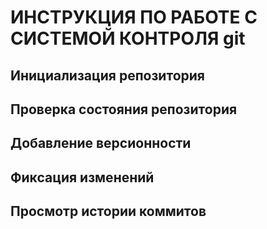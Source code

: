# **ИНСТРУКЦИЯ ПО РАБОТЕ С СИСТЕМОЙ КОНТРОЛЯ git**
## Инициализация репозитория
## Проверка состояния репозитория
## Добавление версионности
## Фиксация изменений
## Просмотр истории коммитов
